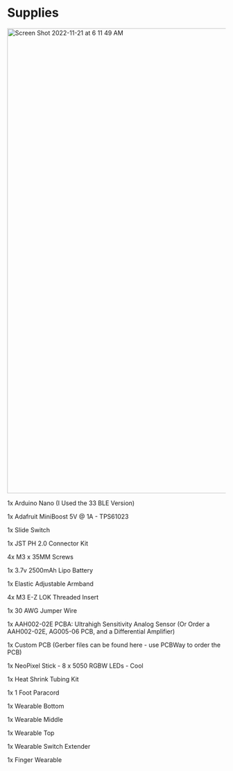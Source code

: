 # Supplies

<img width="1072" alt="Screen Shot 2022-11-21 at 6 11 49 AM" src="https://user-images.githubusercontent.com/22805894/203063851-fa3e4b9d-ed52-4a68-b0d2-809723cf1a23.png">

1x Arduino Nano (I Used the 33 BLE Version)

1x Adafruit MiniBoost 5V @ 1A - TPS61023

1x Slide Switch

1x JST PH 2.0 Connector Kit

4x M3 x 35MM Screws

1x 3.7v 2500mAh Lipo Battery

1x Elastic Adjustable Armband

4x M3 E-Z LOK Threaded Insert

1x 30 AWG Jumper Wire

1x AAH002-02E PCBA: Ultrahigh Sensitivity Analog Sensor (Or Order a AAH002-02E, AG005-06 PCB, and a Differential Amplifier)

1x Custom PCB (Gerber files can be found here - use PCBWay to order the PCB)

1x NeoPixel Stick - 8 x 5050 RGBW LEDs - Cool

1x Heat Shrink Tubing Kit

1x 1 Foot Paracord

1x Wearable Bottom 

1x Wearable Middle 

1x Wearable Top 

1x Wearable Switch Extender 

1x Finger Wearable

